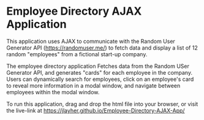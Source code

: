 # Employee Directory AJAX Application

This application uses AJAX to communicate with the Random User Generator API (https://randomuser.me/) to fetch data and display a list of 12 random "employees" from a fictional start-up company.

The employee directory application Fetches data from the Random USer Generator API, and generates "cards" for each employee in the company.  Users can dynamically search for employees, click on an employee's card to reveal more information in a modal window, and navigate between employees within the modal window.

To run this application, drag and drop the html file into your browser, or visit the live-link at https://jlayher.github.io/Employee-Directory-AJAX-App/


